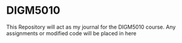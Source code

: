 # DIGM5010
This Repository will act as my journal for the DIGM5010 course. Any assignments or modified code will be placed in here

